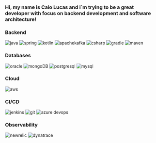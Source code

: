 ### Hi, my name is Caio Lucas and i´m trying to be a great developer with focus on backend development and software architecture!

### Backend 
<img
  src="https://img.shields.io/badge/java-red?style=for-the-badge&logo=java&logoColor=white"
  alt="java"
/>
<img
  src="https://img.shields.io/badge/spring-green?style=for-the-badge&logo=spring&logoColor=white"
  alt="spring"
/>
<img
  src="https://img.shields.io/badge/kotlin-black?style=for-the-badge&amp;logo=kotlin.js&amp;logoColor=white"
  alt="kotlin"
/>
<img
  src="https://img.shields.io/badge/apache-red?style=for-the-badge&logo=apachekafka&logoColor=white"
  alt="apachekafka"
/>
<img
  src="https://img.shields.io/badge/csharp-blue?style=for-the-badge&logo=csharp&logoColor=white"
  alt="csharp"
/>
<img
  src="https://img.shields.io/badge/gradle-blue?style=for-the-badge&logo=gradle&logoColor=white"
  alt="gradle"
/>
<img
  src="https://img.shields.io/badge/maven-orange?style=for-the-badge&logo=maven&logoColor=white"
  alt="maven"
/>

### Databases
<img
  src="https://img.shields.io/badge/oracle-red?style=for-the-badge&logo=oracle&logoColor=white"
  alt="oracle"
/>
<img
  src="https://img.shields.io/badge/mongoDB-green?style=for-the-badge&logo=mongoDB&logoColor=white"
  alt="mongoDB"
/>
<img
  src="https://img.shields.io/badge/postgresql-gray?style=for-the-badge&logo=postgresql&logoColor=white"
  alt="postgresql"
/>
<img
  src="https://img.shields.io/badge/mysql-blue?style=for-the-badge&logo=mysql&logoColor=white"
  alt="mysql"
/>


### Cloud
<img
  src="https://img.shields.io/badge/aws-orange?style=for-the-badge&logo=aws&logoColor=white"
  alt="aws"
/>

### CI/CD
<img
  src="https://img.shields.io/badge/jenkins-black?style=for-the-badge&logo=jenkins&logoColor=white"
  alt="jenkins"
/>
<img
  src="https://img.shields.io/badge/git-orange?style=for-the-badge&logo=git&logoColor=white"
  alt="git"
/>
<img
  src="https://img.shields.io/badge/azure-blue?style=for-the-badge&logo=azure&logoColor=red"
  alt="azure devops"
/>

### Observability
<img
  src="https://img.shields.io/badge/newrelic-darkgreen?style=for-the-badge&logo=newrelic&logoColor=white"
  alt="newrelic"
/>
<img
  src="https://img.shields.io/badge/dynatrace-yellow?style=for-the-badge&logo=dynatrace&logoColor=white"
  alt="dynatrace"
/>

